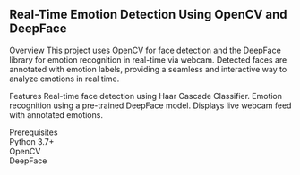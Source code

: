 <h2>Real-Time Emotion Detection Using OpenCV and DeepFace</h2>

Overview
This project uses OpenCV for face detection and the DeepFace library for emotion recognition in real-time via webcam. Detected faces are annotated with emotion labels, providing a seamless and interactive way to analyze emotions in real time.

Features
Real-time face detection using Haar Cascade Classifier.
Emotion recognition using a pre-trained DeepFace model.
Displays live webcam feed with annotated emotions.

Prerequisites <br>
Python 3.7+ <br>
OpenCV <br>
DeepFace <br>
